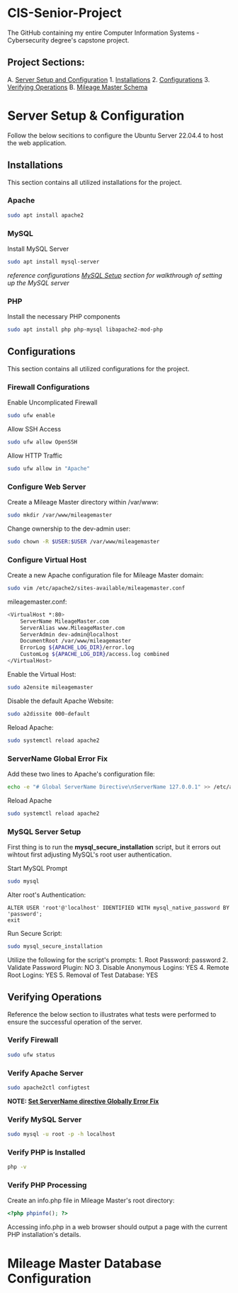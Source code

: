 # CIS-Senior-Project
The GitHub containing my entire Computer Information Systems - Cybersecurity degree's capstone project. 

## Project Sections:
A. [Server Setup and Configuration](#-Server-Setup-&-Configuration)
	1. [Installations](#Installations)
	2. [Configurations](#Configurations)
	3. [Verifying Operations](#Verifying-Operations)
B. [Mileage Master Schema](#Mileage-Master-Database-Configuration])


# Server Setup & Configuration
Follow the below secitions to configure the Ubuntu Server 22.04.4 to host the web application.
 
## Installations
This section contains all utilized installations for the project. 

### Apache
```bash
sudo apt install apache2
```

### MySQL
Install MySQL Server
```bash
sudo apt install mysql-server
```
*reference configurations [MySQL Setup](#MySQL-Server-Setup) section for walkthrough of setting up the MySQL server*

### PHP
Install the necessary PHP components
```bash
sudo apt install php php-mysql libapache2-mod-php
```
 
## Configurations
This section contains all utilized configurations for the project.

### Firewall Configurations
Enable Uncomplicated Firewall
```bash
sudo ufw enable
```

Allow SSH Access
```bash
sudo ufw allow OpenSSH
```

Allow HTTP Traffic
```bash
sudo ufw allow in "Apache"
```

### Configure Web Server
Create a Mileage Master directory within /var/www:
```bash
sudo mkdir /var/www/mileagemaster
```

Change ownership to the dev-admin user:
```bash
sudo chown -R $USER:$USER /var/www/mileagemaster
```

### Configure Virtual Host
Create a new Apache configuration file for Mileage Master domain:
```bash
sudo vim /etc/apache2/sites-available/mileagemaster.conf
```

mileagemaster.conf:
```bash
<VirtualHost *:80>
	ServerName MileageMaster.com
	ServerAlias www.MileageMaster.com
	ServerAdmin dev-admin@localhost
	DocumentRoot /var/www/mileagemaster
	ErrorLog ${APACHE_LOG_DIR}/error.log
	CustomLog ${APACHE_LOG_DIR}/access.log combined
</VirtualHost>
```

Enable the Virtual Host:
```bash
sudo a2ensite mileagemaster
```

Disable the default Apache Website:
```bash
sudo a2dissite 000-default
```

Reload Apache:
```bash
sudo systemctl reload apache2
```

### ServerName Global Error Fix
Add these two lines to Apache's configuration file:
```bash
echo -e "# Global ServerName Directive\nServerName 127.0.0.1" >> /etc/apache2/apache2.conf
```

Reload Apache
```bash
sudo systemctl reload apache2
```

### MySQL Server Setup
First thing is to run the **mysql_secure_installation** script, but it errors out wihtout first adjusting MySQL's root user authentication.

Start MySQL Prompt
```bash
sudo mysql
```

Alter root's Authentication:
```mysql
ALTER USER 'root'@'localhost' IDENTIFIED WITH mysql_native_password BY 'password';
exit
```

Run Secure Script:
```bash
sudo mysql_secure_installation
```

Utilize the following for the script's prompts:
	1. Root Password: password
	2. Validate Password Plugin: NO
	3. Disable Anonymous Logins: YES
	4. Remote Root Logins: YES
	5. Removal of Test Database: YES


## Verifying Operations
Reference the below section to illustrates what tests were performed to ensure the successful operation of the server. 

### Verify Firewall
```bash
sudo ufw status
```

### Verify Apache Server
```bash
sudo apache2ctl configtest
```

**NOTE: [Set ServerName directive Globally Error Fix](#ServerName-Global-Error-Fix)**

### Verify MySQL Server
```bash
sudo mysql -u root -p -h localhost
``` 

### Verify PHP is Installed
```bash
php -v
```

### Verify PHP Processing
Create an info.php file in Mileage Master's root directory:
```php
<?php phpinfo(); ?>
```

Accessing info.php in a web browser should output a page with the current PHP installation's details. 

# Mileage Master Database Configuration






